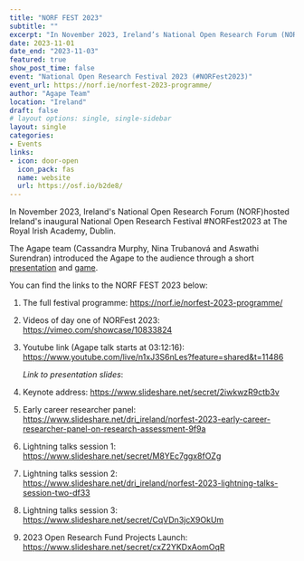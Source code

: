 ```yaml
---
title: "NORF FEST 2023"
subtitle: ""
excerpt: "In November 2023, Ireland’s National Open Research Forum (NORF)hosted Ireland’s inaugural National Open Research Festival #NORFest2023 at The Royal Irish Academy, Dublin."
date: 2023-11-01
date_end: "2023-11-03"
featured: true
show_post_time: false
event: "National Open Research Festival 2023 (#NORFest2023)"
event_url: https://norf.ie/norfest-2023-programme/
author: "Agape Team"
location: "Ireland"
draft: false
# layout options: single, single-sidebar
layout: single
categories:
- Events
links:
- icon: door-open
  icon_pack: fas
  name: website
  url: https://osf.io/b2de8/
---
```


In November 2023, Ireland's National Open Research Forum (NORF)hosted Ireland's inaugural National Open Research Festival #NORFest2023 at The Royal Irish Academy, Dublin.

The Agape team (Cassandra Murphy, Nina Trubanová and Aswathi Surendran) introduced the Agape to the audience through a short [presentation](https://agapeopenscience.netlify.app/talk/lighteningtalk/) and [game](https://agapeopenscience.netlify.app/talk/sciencesleuths/).

You can find the links to the NORF FEST 2023 below:

1.  The full festival programme: <https://norf.ie/norfest-2023-programme/>

2.  Videos of day one of NORFest 2023: <https://vimeo.com/showcase/10833824>

3.  Youtube link (Agape talk starts at 03:12:16): <https://www.youtube.com/live/n1xJ3S6nLes?feature=shared&t=11486>

    *Link to presentation slides*:

4.  Keynote address: <https://www.slideshare.net/secret/2iwkwzR9ctb3v>

5.  Early career researcher panel: <https://www.slideshare.net/dri_ireland/norfest-2023-early-career-researcher-panel-on-research-assessment-9f9a>

6.  Lightning talks session 1: <https://www.slideshare.net/secret/M8YEc7ggx8fOZg>

7.  Lightning talks session 2: <https://www.slideshare.net/dri_ireland/norfest-2023-lightning-talks-session-two-df33>

8.  Lightning talks session 3: <https://www.slideshare.net/secret/CqVDn3jcX9OkUm>

9.  2023 Open Research Fund Projects Launch: <https://www.slideshare.net/secret/cxZ2YKDxAomOqR>
